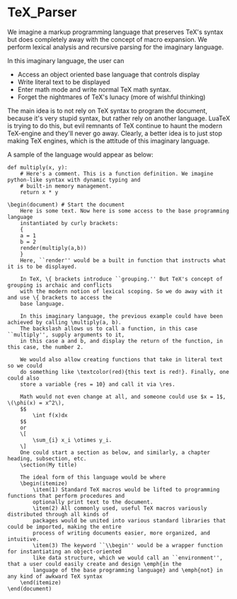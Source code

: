 # TeX_Parser
We imagine a markup programming language that preserves TeX's 
syntax but does completely away with the concept of macro expansion.
We perform lexical analysis and recursive parsing for the imaginary language.

In this imaginary language, the user can 
* Access an object oriented base language that controls display
* Write literal text to be displayed
* Enter math mode and write normal TeX math syntax.
* Forget the nightmares of TeX's lunacy (more of wishful thinking)

The main idea is to not rely on TeX syntax to program the document, because it's very stupid syntax, 
but rather rely on another language. LuaTeX is trying to do this, but evil 
remnants of TeX continue to haunt the modern TeX-engine and they'll never go away. Clearly, a 
better idea is to just stop making TeX engines, which is the attitude of this imaginary language.

A sample of the language would appear as below:
```
def multiply(x, y):
    # Here's a comment. This is a function definition. We imagine python-like syntax with dynamic typing and
    # built-in memory management.
    return x * y
    
\begin(document) # Start the document
    Here is some text. Now here is some access to the base programming language 
    instantiated by curly brackets:
    {
    a = 1
    b = 2
    render(multiply(a,b))
    }
    Here, ``render'' would be a built in function that instructs what it is to be displayed.
    
    In TeX, \{ brackets introduce ``grouping.'' But TeX's concept of grouping is archaic and conflicts
    with the modern notion of lexical scoping. So we do away with it and use \{ brackets to access the 
    base language.
    
    In this imaginary language, the previous example could have been achieved by calling \multiply(a, b). 
    The backslash allows us to call a function, in this case ``multiply'', supply arguments to it, 
    in this case a and b, and display the return of the function, in this case, the number 2.
     
    We would also allow creating functions that take in literal text so we could 
    do something like \textcolor(red){this text is red!}. Finally, one could also 
    store a variable {res = 10} and call it via \res. 
    
    Math would not even change at all, and someone could use $x = 1$, \(\phi(x) = x^2\), 
    $$ 
        \int f(x)dx 
    $$
    or
    \[
        \sum_{i} x_i \otimes y_i. 
    \] 
    One could start a section as below, and similarly, a chapter heading, subsection, etc.
    \section(My title)
    
    The ideal form of this language would be where 
    \begin(itemize)
        \item(1) Standard TeX macros would be lifted to programming functions that perform procedures and 
        optionally print text to the document. 
        \item(2) All commonly used, useful TeX macros variously distributed through all kinds of 
        packages would be united into various standard libraries that could be imported, making the entire 
        process of writing documents easier, more organized, and intuitive.
        \item(3) The keyword ``\\begin'' would be a wrapper function for instantiating an object-oriented 
        like data structure, which we would call an ``environment'', that a user could easily create and design \emph{in the 
        language of the base programming language} and \emph{not} in any kind of awkward TeX syntax 
    \end(itemize)   
\end(document)
```

